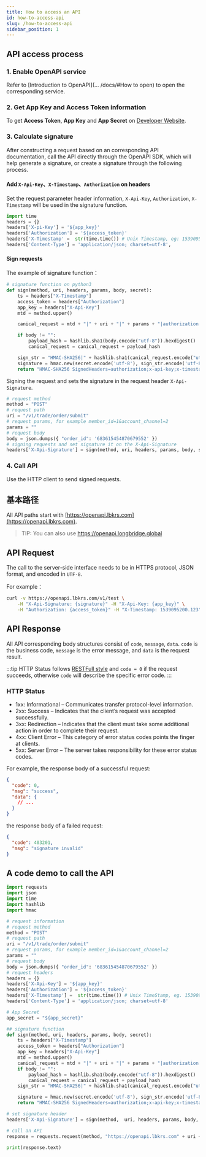 ```yaml
---
title: How to access an API 
id: how-to-access-api
slug: /how-to-access-api
sidebar_position: 1
---
```


## API access process 

### 1. Enable OpenAPI service

Refer to [Introduction to OpenAPI](... /docs/#How to open) to open the corresponding service. 

### 2. Get App Key and Access Token information

To get **Access Token**, **App Key** and **App Secret** on [Developer Website](https://open.longbridgeapp.com/account).

### 3. Calculate signature 

After constructing a request based on an corresponding API documentation, call the API directly through the OpenAPI SDK, which will help generate a signature, or create a signature through the following process.

#### Add `X-Api-Key`、`X-Timestamp`、`Authorization` on headers

Set the request parameter header information, `X-Api-Key`, `Authorization`, `X-Timestamp` will be used in the signature function.

```python
import time
headers = {}
headers['X-pi-Key'] = '${app_key}'
headers['Authorization'] = '${access_token}'
headers['X-Timestamp' =  str(time.time()) # Unix Timestamp, eg: 1539095200.123
headers['Content-Type'] = 'application/json; charset=utf-8',
```

#### Sign requests 

The example of signature function：

```py
# signature function on python3
def sign(method, uri, headers, params, body, secret):
    ts = headers["X-Timestamp"]
    access_token = headers["Authorization"]
    app_key = headers["X-Api-Key"]
    mtd = method.upper()

    canical_request = mtd + "|" + uri + "|" + params + "|authorization:" + access_token + "\nx-api-key:" + app_key + "\nx-timestamp:" + ts + "\n|authorization;x-api-key;x-timestamp|"

    if body != "":
        payload_hash = hashlib.sha1(body.encode("utf-8")).hexdigest()
        canical_request = canical_request + payload_hash

    sign_str = "HMAC-SHA256|" + hashlib.sha1(canical_request.encode("utf-8")).hexdigest()
    signature = hmac.new(secret.encode('utf-8'), sign_str.encode('utf-8'), digestmod=hashlib.sha256).hexdigest()
    return "HMAC-SHA256 SignedHeaders=authorization;x-api-key;x-timestamp, Signature=" + signature

```

Signing the request and sets the signature in the request header `X-Api-Signature`.

```py
# request method 
method = "POST"
# request path 
uri = "/v1/trade/order/submit"
# request params, for example member_id=1&account_channel=2
params = ""
# request body 
body = json.dumps({ "order_id": '683615454870679552' })
# signing requests and set signature it on the X-Api-Signature 
headers['X-Api-Signature'] = sign(method, uri, headers, params, body, secret)

```

### 4. Call API

Use the HTTP client to send signed requests.

## 基本路径

All API paths start with [https://openapi.lbkrs.com](https://openapi.lbkrs.com).

> TIP: You can also use https://openapi.longbridge.global

## API Request

The call to the server-side interface needs to be in HTTPS protocol, JSON format, and encoded in `UTF-8`.

For example：

```bash
curl -v https://openapi.lbkrs.com/v1/test \
    -H "X-Api-Signature: {signature}" -H "X-Api-Key: {app_key}" \
    -H "Authorization: {access_token}" -H "X-Timestamp: 1539095200.123"
```

## API Response

All API corresponding body structures consist of `code`, `message`, `data`. `code` is the business code, `message` is the error message, and `data` is the request result.

:::tip
HTTP Status follows [RESTFull style](https://restfulapi.net/http-status-codes) and `code = 0` if the request succeeds, otherwise `code` will describe the specific error code.
:::

### HTTP Status

- 1xx: Informational – Communicates transfer protocol-level information.
- 2xx: Success – Indicates that the client’s request was accepted successfully.
- 3xx: Redirection – Indicates that the client must take some additional action in order to complete their request.
- 4xx: Client Error – This category of error status codes points the finger at clients.
- 5xx: Server Error – The server takes responsibility for these error status codes.

For example, the response body of a successful request:

```json
{
  "code": 0,
  "msg": "success",
  "data": {
    // ...
  }
}
```

the response body of a failed request:


```json
{
  "code": 403201,
  "msg": "signature invalid"
}
```

## A code demo to call the API

```py
import requests
import json
import time
import hashlib
import hmac

# request information 
# request method 
method = "POST"
# request path 
uri = "/v1/trade/order/submit"
# request params, for example member_id=1&account_channel=2
params = ""
# request body
body = json.dumps({ "order_id": '683615454870679552' })
# request headers 
headers = {}
headers['X-Api-Key'] = '${app_key}'
headers['Authorization'] = '${access_token}'
headers['X-Timestamp'] =  str(time.time()) # Unix TimeStamp, eg. 1539095200.123
headers['Content-Type'] = 'application/json; charset=utf-8'

# App Secret
app_secret = "${app_secret}"

## signature function 
def sign(method, uri, headers, params, body, secret):
    ts = headers["X-Timestamp"]
    access_token = headers["Authorization"]
    app_key = headers["X-Api-Key"]
    mtd = method.upper()
    canical_request = mtd + "|" + uri + "|" + params + "|authorization:" + access_token + "\nx-api-key:" + app_key + "\nx-timestamp:" + ts + "\n|authorization;x-api-key;x-timestamp|"
    if body != "":
        payload_hash = hashlib.sha1(body.encode("utf-8")).hexdigest()
        canical_request = canical_request + payload_hash
    sign_str = "HMAC-SHA256|" + hashlib.sha1(canical_request.encode("utf-8")).hexdigest()

    signature = hmac.new(secret.encode('utf-8'), sign_str.encode('utf-8'), digestmod=hashlib.sha256).hexdigest()
    return "HMAC-SHA256 SignedHeaders=authorization;x-api-key;x-timestamp, Signature=" + signature

# set signature header 
headers['X-Api-Signature'] = sign(method,  uri, headers, params, body, app_secret)

# call an API 
response = requests.request(method, "https://openapi.lbkrs.com" + uri + '?' + params, headers=headers, data=body)

print(response.text)

```
